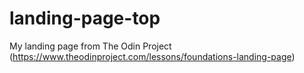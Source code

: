 # landing-page-top
My landing page from The Odin Project (https://www.theodinproject.com/lessons/foundations-landing-page)
